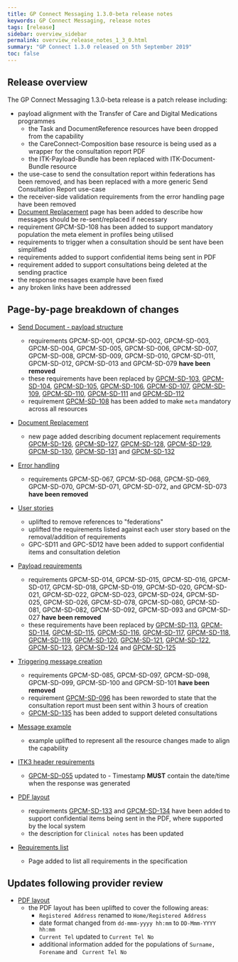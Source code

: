 ```yaml
---
title: GP Connect Messaging 1.3.0-beta release notes
keywords: GP Connect Messaging, release notes
tags: [release]
sidebar: overview_sidebar
permalink: overview_release_notes_1_3_0.html
summary: "GP Connect 1.3.0 released on 5th September 2019"
toc: false
---
```


## Release overview ##

The GP Connect Messaging 1.3.0-beta release is a patch release including:
- payload alignment with the Transfer of Care and Digital Medications programmes
  - the Task and DocumentReference resources have been dropped from the capability
  - the CareConnect-Composition base resource is being used as a wrapper for the consultation report PDF
  - the ITK-Payload-Bundle has been replaced with ITK-Document-Bundle resource
- the use-case to send the consultation report within federations has been removed, and has been replaced with a more generic Send Consultation Report use-case
- the receiver-side validation requirements from the error handling page have been removed
- [Document Replacement](senddocument_fedcon_resend.html) page has been added to describe how messages should be re-sent/replaced if necessary
- requirement GPCM-SD-108 has been added to support mandatory population the meta element in profiles being utilised
- requirements to trigger when a consultation should be sent have been simplified
- requirements added to support confidential items being sent in PDF
- requirement added to support consultations being deleted at the sending practice 
- the response messages example have been fixed
- any broken links have been addressed


## Page-by-page breakdown of changes ##

- [Send Document - payload structure](senddocument_payload.html)
  - requirements GPCM-SD-001, GPCM-SD-002, GPCM-SD-003, GPCM-SD-004, GPCM-SD-005, GPCM-SD-006, GPCM-SD-007, GPCM-SD-008, GPCM-SD-009, GPCM-SD-010, GPCM-SD-011, GPCM-SD-012, GPCM-SD-013 and GPCM-SD-079 **have been removed**
  - these requirements have been replaced by [GPCM-SD-103](senddocument_fedcon_itk3.html#GPCM-SD-103), [GPCM-SD-104](senddocument_fedcon_itk3.html#GPCM-SD-104), [GPCM-SD-105](senddocument_fedcon_itk3.html#GPCM-SD-105), [GPCM-SD-106](senddocument_fedcon_itk3.html#GPCM-SD-106), [GPCM-SD-107](senddocument_fedcon_itk3.html#GPCM-SD-107), [GPCM-SD-109](senddocument_fedcon_itk3.html#GPCM-SD-109), [GPCM-SD-110](senddocument_fedcon_itk3.html#GPCM-SD-110), [GPCM-SD-111](senddocument_fedcon_itk3.html#GPCM-SD-111) and [GPCM-SD-112](senddocument_fedcon_itk3.html#GPCM-SD-112)   
  - requirement [GPCM-SD-108](senddocument_payload.html#GPCM-SD-108) has been added to make `meta` mandatory across all resources

- [Document Replacement](senddocument_fedcon_resend.html) 
  - new page added describing document replacement requirements [GPCM-SD-126](senddocument_fedcon_resend.html#GPCM-SD-126), [GPCM-SD-127](senddocument_fedcon_resend.html#GPCM-SD-127), [GPCM-SD-128](senddocument_fedcon_resend.html#GPCM-SD-128), [GPCM-SD-129](senddocument_fedcon_resend.html#GPCM-SD-129), [GPCM-SD-130](senddocument_fedcon_resend.html#GPCM-SD-130), [GPCM-SD-131](senddocument_fedcon_resend.html#GPCM-SD-131) and [GPCM-SD-132](senddocument_fedcon_resend.html#GPCM-SD-132)

- [Error handling](senddocument_fedcon_errors.html)
  - requirements GPCM-SD-067, GPCM-SD-068, GPCM-SD-069, GPCM-SD-070, GPCM-SD-071, GPCM-SD-072, and GPCM-SD-073 **have been removed**

- [User stories](senddocument_userstories.html)
  - uplifted to remove references to "federations"
  - uplifted the requirements listed against each user story based on the removal/addition of requirements
  - GPC-SD11 and GPC-SD12 have been added to support confidential items and consultation deletion
  
- [Payload requirements](senddocument_fedcon_payload.html)
  - requirements GPCM-SD-014, GPCM-SD-015, GPCM-SD-016, GPCM-SD-017, GPCM-SD-018, GPCM-SD-019, GPCM-SD-020, GPCM-SD-021, GPCM-SD-022, GPCM-SD-023, GPCM-SD-024, GPCM-SD-025, GPCM-SD-026, GPCM-SD-078, GPCM-SD-080, GPCM-SD-081, GPCM-SD-082, GPCM-SD-092, GPCM-SD-093 and GPCM-SD-027 **have been removed**
  - these requirements have been replaced by [GPCM-SD-113](senddocument_fedcon_payload.html#GPCM-SD-113), [GPCM-SD-114](senddocument_fedcon_payload.html#GPCM-SD-114), [GPCM-SD-115](senddocument_fedcon_payload.html#GPCM-SD-115), [GPCM-SD-116](senddocument_fedcon_payload.html#GPCM-SD-116), [GPCM-SD-117](senddocument_fedcon_payload.html#GPCM-SD-117), [GPCM-SD-118](senddocument_fedcon_payload.html#GPCM-SD-118), [GPCM-SD-119](senddocument_fedcon_payload.html#GPCM-SD-119), [GPCM-SD-120](senddocument_fedcon_payload.html#GPCM-SD-120), [GPCM-SD-121](senddocument_fedcon_payload.html#GPCM-SD-121), [GPCM-SD-122](senddocument_fedcon_payload.html#GPCM-SD-122), [GPCM-SD-123](senddocument_fedcon_payload.html#GPCM-SD-123), [GPCM-SD-124](senddocument_fedcon_payload.html#GPCM-SD-124) and [GPCM-SD-125](senddocument_fedcon_payload.html#GPCM-SD-125) 
  
- [Triggering message creation](senddocument_fedcon_trigger.html)
  - requirements GPCM-SD-085, GPCM-SD-097, GPCM-SD-098, GPCM-SD-099, GPCM-SD-100 and GPCM-SD-101 **have been removed**
  - requirement [GPCM-SD-096](senddocument_fedcon_trigger.html#GPCM-SD-096) has been reworded to state that the consultation report must been sent within 3 hours of creation
  - [GPCM-SD-135](senddocument_fedcon_trigger.html#GPCM-SD-135) has been added to support deleted consultations
  
- [Message example](senddocument_fedcon_example.html)
  - example uplifted to represent all the resource changes made to align the capability

- [ITK3 header requirements](senddocument_fedcon_itk3.html)
  - [GPCM-SD-055](senddocument_fedcon_itk3.html#GPCM-SD-055) updated to - Timestamp **MUST** contain the date/time when the response was generated

- [PDF layout](senddocument_fedcon_busreq_pdf.html)
  - requirements [GPCM-SD-133](senddocument_fedcon_busreq_pdf.html#GPCM-SD-133) and [GPCM-SD-134](senddocument_fedcon_busreq_pdf.html#GPCM-SD-134) have been added to support confidential items being sent in the PDF, where supported by the local system
  - the description for `Clinical notes` has been updated

- [Requirements list](senddocument_fedcon_reqs.html)
  - Page added to list all requirements in the specification
  
## Updates following provider review ##

- [PDF layout](senddocument_fedcon_busreq_pdf.html)
  - the PDF layout has been uplifted to cover the following areas:
    - `Registered Address` renamed to `Home/Registered Address`
	- date format changed from `dd-mmm-yyyy hh:mm` to `DD-Mmm-YYYY hh:mm`
	- `Current Tel` updated to `Current Tel No`
	- additional information added for the populations of `Surname, Forename` and ` Current Tel No`
